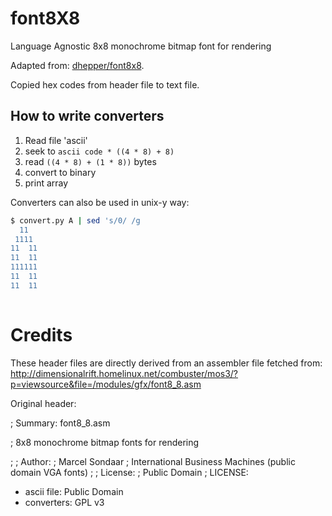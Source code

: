 # font8X8
Language Agnostic 8x8 monochrome bitmap font for rendering

Adapted from: [dhepper/font8x8](https://github.com/dhepper/font8x8).

Copied hex codes from header file to text file.

How to write converters
-----------------------
1. Read file 'ascii'
2. seek to `ascii code * ((4 * 8) + 8)`
3. read `((4 * 8) + (1 * 8))` bytes
4. convert to binary
5. print array

Converters can also be used in unix-y way:

```bash
$ convert.py A | sed 's/0/ /g
  11
 1111
11  11
11  11
111111
11  11
11  11
        
 ```
Credits
=======
These header files are directly derived from an assembler file fetched from:
http://dimensionalrift.homelinux.net/combuster/mos3/?p=viewsource&file=/modules/gfx/font8_8.asm

Original header:

; Summary: font8_8.asm

; 8x8 monochrome bitmap fonts for rendering

;
; Author:
;     Marcel Sondaar
;     International Business Machines (public domain VGA fonts)
;
; License:
;     Public Domain
;
LICENSE:
- ascii file: Public Domain
- converters: GPL v3
